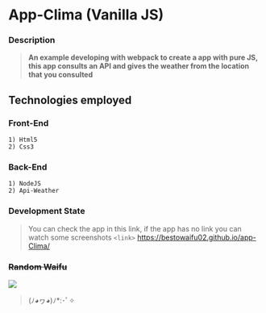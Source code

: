 # App-Clima (Vanilla JS)

### Description
> **An example developing with webpack to create a app with pure JS, this app consults an API and gives the weather from the location that you consulted**

## Technologies employed

### Front-End
	
	1) Html5
    2) Css3
    
	

### Back-End

	1) NodeJS
    2) Api-Weather
   

    


### Development State

> You can check the app in this link, if the app has no link you can watch some screenshots
`<link>` <https://bestowaifu02.github.io/app-Clima/>


### <s>Random Waifu</s>

![](https://i.imgur.com/dRP6Gxw.jpg)

> (ﾉ◕ヮ◕)ﾉ*:･ﾟ✧
